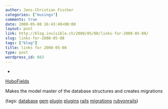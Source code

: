 ```yaml
---
author: Jens-Christian Fischer
categories: ["musings"]
comments: true
date: 2008-05-08 16:43:49+00:00
layout: post
link: http://blog.invisible.ch/2008/05/08/links-for-2008-05-08/
slug: links-for-2008-05-08
tags: ["blog"]
title: links for 2008-05-08
type: post
wordpress_id: 663
---
```



	
  * 
		

[HoboFields](http://hobocentral.net/hobofields/)


		

Makes the model master of the database structures and creates migrations


		

(tags: [database](http://del.icio.us/jaycee/database) [gem](http://del.icio.us/jaycee/gem) [plugin](http://del.icio.us/jaycee/plugin) [plugins](http://del.icio.us/jaycee/plugins) [rails](http://del.icio.us/jaycee/rails) [migrations](http://del.icio.us/jaycee/migrations) [rubyonrails](http://del.icio.us/jaycee/rubyonrails))


	



